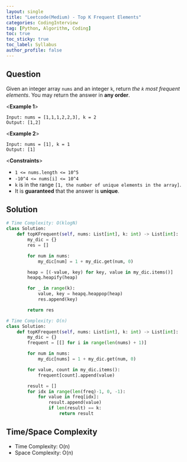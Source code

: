 ```yaml
---
layout: single
title: "Leetcode(Medium) - Top K Frequent Elements"
categories: CodingInterview
tag: [Python, Algorithm, Coding]
toc: true
toc_sticky: true
toc_label: Syllabus
author_profile: false
---
```


## Question

Given an integer array `nums` and an integer `k`, return _the `k` most frequent elements_. You may return the answer in **any order**.

<**Example 1**>

```
Input: nums = [1,1,1,2,2,3], k = 2
Output: [1,2]

```

<**Example 2**>

```
Input: nums = [1], k = 1
Output: [1]
```

<**Constraints**>

- `1 <= nums.length <= 10^5`
- `-10^4 <= nums[i] <= 10^4`
- `k` is in the range `[1, the number of unique elements in the array]`.
- It is **guaranteed** that the answer is **unique**.

## Solution

```python
# Time Complexity: O(klogN)
class Solution:
    def topKFrequent(self, nums: List[int], k: int) -> List[int]:
        my_dic = {}
        res = []

        for num in nums:
            my_dic[num] = 1 + my_dic.get(num, 0)

        heap = [(-value, key) for key, value in my_dic.items()]
        heapq.heapify(heap)

        for _ in range(k):
            value, key = heapq.heappop(heap)
            res.append(key)

        return res

# Time Complexity: O(n)
class Solution:
    def topKFrequent(self, nums: List[int], k: int) -> List[int]:
        my_dic = {}
        frequent = [[] for i in range(len(nums) + 1)]

        for num in nums:
            my_dic[nums] = 1 + my_dic.get(num, 0)

        for value, count in my_dic.items():
            frequent[count].append(value)

        result = []
        for idx in range(len(freq)-1, 0, -1):
            for value in freq[idx]:
                result.append(value)
                if len(result) == k:
                    return result
```

## Time/Space Complexity

- Time Complexity: O(n)
- Space Complexity: O(n)
